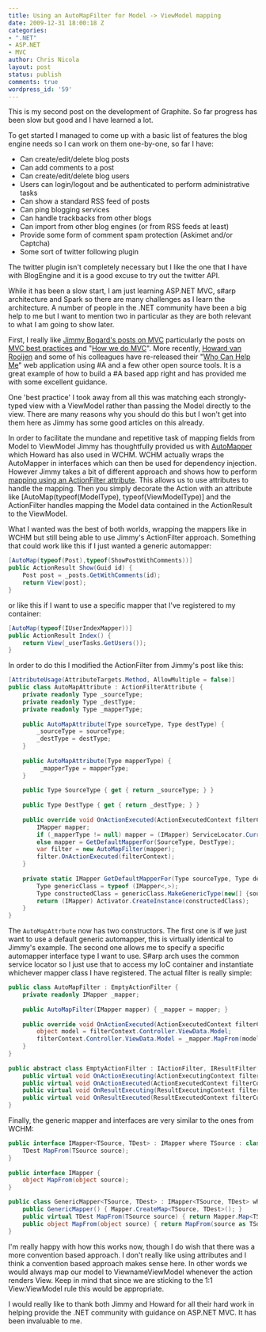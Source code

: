 ```yaml
---
title: Using an AutoMapFilter for Model -> ViewModel mapping
date: 2009-12-31 18:00:18 Z
categories:
- ".NET"
- ASP.NET
- MVC
author: Chris Nicola
layout: post
status: publish
comments: true
wordpress_id: '59'
---
```


This is my second post on the development of Graphite.  So far progress has been slow but good and I have learned a lot. 

To get started I managed to come up with a basic list of features the blog engine needs so I can work on them one-by-one, so far I have:

  * Can create/edit/delete blog posts
  * Can add comments to a post
  * Can create/edit/delete blog users
  * Users can login/logout and be authenticated to perform administrative tasks
  * Can show a standard RSS feed of posts 
  * Can ping blogging services 
  * Can handle trackbacks from other blogs 
  * Can import from other blog engines (or from RSS feeds at least) 
  * Provide some form of comment spam protection (Askimet and/or Captcha) 
  * Some sort of twitter following plugin 

<!--more-->

The twitter plugin isn't completely necessary but I like the one that I have with BlogEngine and it is a good excuse to try out the twitter API. 

While it has been a slow start, I am just learning ASP.NET MVC, s#arp architecture and Spark so there are many challenges as I learn the architecture.  A number of people in the .NET community have been a big help to me but I want to mention two in particular as they are both relevant to what I am going to show later.

First, I really like [Jimmy Bogard's posts on MVC][1] particularly the posts on [MVC best practices][2] and "[How we do MVC][3]".  More recently, [Howard van Rooijen][4] and some of his colleagues have re-released their "[Who Can Help Me][5]" web application using #A and a few other open source tools.  It is a great example of how to build a #A based app right and has provided me with some excellent guidance.

One 'best practice' I took away from all this was matching each strongly-typed view with a ViewModel rather than passing the Model directly to the view.  There are many reasons why you should do this but I won't get into them here as Jimmy has some good articles on this already. 

In order to facilitate the mundane and repetitive task of mapping fields from Model to ViewModel Jimmy has thoughtfully provided us with [AutoMapper][6] which Howard has also used in WCHM.  WCHM actually wraps the AutoMapper in interfaces which can then be used for dependency injection.  However Jimmy takes a bit of different approach and shows how to perform [mapping using an ActionFilter attribute][7].  This allows us to use attributes to handle the mapping.  Then you simply decorate the Action with an attribute like [AutoMap(typeof(ModelType), typeof(ViewModelType)] and the ActionFilter handles mapping the Model data contained in the ActionResult to the ViewModel.

What I wanted was the best of both worlds, wrapping the mappers like in WCHM but still being able to use Jimmy's ActionFilter approach.  Something that could work like this if I just wanted a generic automapper:

```csharp
[AutoMap(typeof(Post),typeof(ShowPostWithComments))] 
public ActionResult Show(Guid id) { 
    Post post = _posts.GetWithComments(id); 
    return View(post); 
} 
```

or like this if I want to use a specific mapper that I've registered to my container:

```csharp
[AutoMap(typeof(IUserIndexMapper))] 
public ActionResult Index() { 
    return View(_userTasks.GetUsers()); 
} 
```

In order to do this I modified the ActionFilter from Jimmy's post like this:

```csharp
[AttributeUsage(AttributeTargets.Method, AllowMultiple = false)] 
public class AutoMapAttribute : ActionFilterAttribute { 
    private readonly Type _sourceType; 
    private readonly Type _destType; 
    private readonly Type _mapperType; 
 
    public AutoMapAttribute(Type sourceType, Type destType) { 
        _sourceType = sourceType; 
        _destType = destType; 
    } 
  
    public AutoMapAttribute(Type mapperType) { 
         _mapperType = mapperType; 
    } 
 
    public Type SourceType { get { return _sourceType; } } 
 
    public Type DestType { get { return _destType; } } 
 
    public override void OnActionExecuted(ActionExecutedContext filterContext) { 
        IMapper mapper; 
        if (_mapperType != null) mapper = (IMapper) ServiceLocator.Current.GetInstance(_mapperType); 
        else mapper = GetDefaultMapperFor(SourceType, DestType); 
        var filter = new AutoMapFilter(mapper); 
        filter.OnActionExecuted(filterContext); 
    } 
 
    private static IMapper GetDefaultMapperFor(Type sourceType, Type destType) { 
        Type genericClass = typeof (IMapper<,>); 
        Type constructedClass = genericClass.MakeGenericType(new[] {sourceType, destType}); 
        return (IMapper) Activator.CreateInstance(constructedClass); 
    } 
}  
```

The `AutoMapAttrbute` now has two constructors.  The first one is if we just want to use a default generic automapper, this is virtually identical to Jimmy's example.  The second one allows me to specify a specific automapper interface type I want to use. S#arp arch uses the common service locator so I just use that to access my IoC container and instantiate whichever mapper class I have registered.  The actual filter is really simple:

```csharp
public class AutoMapFilter : EmptyActionFilter { 
    private readonly IMapper _mapper; 
 
    public AutoMapFilter(IMapper mapper) { _mapper = mapper; } 
 
    public override void OnActionExecuted(ActionExecutedContext filterContext) { 
        object model = filterContext.Controller.ViewData.Model; 
        filterContext.Controller.ViewData.Model = _mapper.MapFrom(model); 
    } 
} 
  
public abstract class EmptyActionFilter : IActionFilter, IResultFilter { 
    public virtual void OnActionExecuting(ActionExecutingContext filterContext) { } 
    public virtual void OnActionExecuted(ActionExecutedContext filterContext) { } 
    public virtual void OnResultExecuting(ResultExecutingContext filterContext) { } 
    public virtual void OnResultExecuted(ResultExecutedContext filterContext) { } 
} 
```

Finally, the generic mapper and interfaces are very similar to the ones from WCHM:

```csharp
public interface IMapper<TSource, TDest> : IMapper where TSource : class where TDest : class { 
    TDest MapFrom(TSource source); 
} 
 
public interface IMapper { 
    object MapFrom(object source); 
}

public class GenericMapper<TSource, TDest> : IMapper<TSource, TDest> where TDest : class where TSource : class { 
    public GenericMapper() { Mapper.CreateMap<TSource, TDest>(); } 
    public virtual TDest MapFrom(TSource source) { return Mapper.Map<TSource, TDest>(source); } 
    public object MapFrom(object source) { return MapFrom(source as TSource); } 
} 
```

I'm really happy with how this works now, though I do wish that there was a more convention based approach.  I don't really like using attributes and I think a convention based approach makes sense here.  In other words we would always map our model to  ViewnameViewModel whenever the action renders View.  Keep in mind that since we are sticking to the 1:1 View:ViewModel rule this would be appropriate.

I would really like to thank both Jimmy and Howard for all their hard work in helping provide the .NET community with guidance on ASP.NET MVC.  It has been invaluable to me.

   [1]: http://www.lostechies.com/blogs/jimmy_bogard/archive/tags/ASP.NET+MVC/default.aspx
   [2]: http://www.lostechies.com/blogs/jimmy_bogard/archive/2009/10/28/mvc-best-practices.aspx
   [3]: http://www.lostechies.com/blogs/jimmy_bogard/archive/2009/04/24/how-we-do-mvc.aspx
   [4]: http://consultingblogs.emc.com/howardvanrooijen/
   [5]: http://whocanhelpme.codeplex.com/
   [6]: http://www.lostechies.com/blogs/jimmy_bogard/archive/2009/01/22/automapper-the-object-object-mapper.aspx
   [7]: http://www.lostechies.com/blogs/jimmy_bogard/archive/2009/06/29/how-we-do-mvc-view-models.aspx

